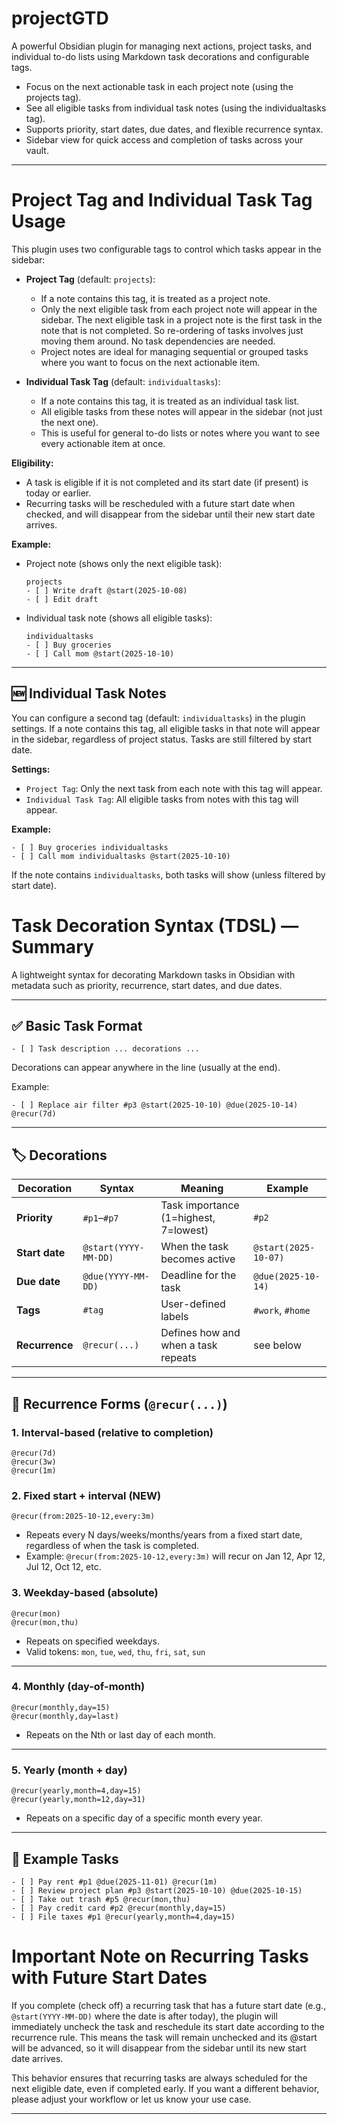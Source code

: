 # projectGTD

A powerful Obsidian plugin for managing next actions, project tasks, and individual to-do lists using Markdown task decorations and configurable tags. 

- Focus on the next actionable task in each project note (using the projects tag).
- See all eligible tasks from individual task notes (using the individualtasks tag).
- Supports priority, start dates, due dates, and flexible recurrence syntax.
- Sidebar view for quick access and completion of tasks across your vault.

---

# Project Tag and Individual Task Tag Usage

This plugin uses two configurable tags to control which tasks appear in the sidebar:

- **Project Tag** (default: `projects`):
  - If a note contains this tag, it is treated as a project note.
  - Only the next eligible task from each project note will appear in the sidebar. The next eligible task in a project note is the first task in the note that is not completed. So re-ordering of tasks involves just moving them around. No task dependencies are needed.
  - Project notes are ideal for managing sequential or grouped tasks where you want to focus on the next actionable item.

- **Individual Task Tag** (default: `individualtasks`):
  - If a note contains this tag, it is treated as an individual task list.
  - All eligible tasks from these notes will appear in the sidebar (not just the next one).
  - This is useful for general to-do lists or notes where you want to see every actionable item at once.

**Eligibility:**
- A task is eligible if it is not completed and its start date (if present) is today or earlier.
- Recurring tasks will be rescheduled with a future start date when checked, and will disappear from the sidebar until their new start date arrives.

**Example:**

- Project note (shows only the next eligible task):
  ```
  projects
  - [ ] Write draft @start(2025-10-08)
  - [ ] Edit draft
  ```
- Individual task note (shows all eligible tasks):
  ```
  individualtasks
  - [ ] Buy groceries
  - [ ] Call mom @start(2025-10-10)
  ```

---

## 🆕 Individual Task Notes

You can configure a second tag (default: `individualtasks`) in the plugin settings. If a note contains this tag, all eligible tasks in that note will appear in the sidebar, regardless of project status. Tasks are still filtered by start date.

**Settings:**
- `Project Tag`: Only the next task from each note with this tag will appear.
- `Individual Task Tag`: All eligible tasks from notes with this tag will appear.

**Example:**
```
- [ ] Buy groceries individualtasks
- [ ] Call mom individualtasks @start(2025-10-10)
```
If the note contains `individualtasks`, both tasks will show (unless filtered by start date).
# Task Decoration Syntax (TDSL) — Summary

A lightweight syntax for decorating Markdown tasks in Obsidian with metadata
such as priority, recurrence, start dates, and due dates.

---

## ✅ Basic Task Format

```
- [ ] Task description ... decorations ...
```

Decorations can appear anywhere in the line (usually at the end).

Example:
```
- [ ] Replace air filter #p3 @start(2025-10-10) @due(2025-10-14) @recur(7d)
```

---

## 🏷️ Decorations

| Decoration | Syntax | Meaning | Example |
|-------------|---------|----------|----------|
| **Priority** | `#p1`–`#p7` | Task importance (1=highest, 7=lowest) | `#p2` |
| **Start date** | `@start(YYYY-MM-DD)` | When the task becomes active | `@start(2025-10-07)` |
| **Due date** | `@due(YYYY-MM-DD)` | Deadline for the task | `@due(2025-10-14)` |
| **Tags** | `#tag` | User-defined labels | `#work`, `#home` |
| **Recurrence** | `@recur(...)` | Defines how and when a task repeats | see below |

---

## 🔁 Recurrence Forms (`@recur(...)`)

### 1. Interval-based (relative to completion)
```
@recur(7d)
@recur(3w)
@recur(1m)
```

### 2. Fixed start + interval (NEW)
```
@recur(from:2025-10-12,every:3m)
```
- Repeats every N days/weeks/months/years from a fixed start date, regardless of when the task is completed.
- Example: `@recur(from:2025-10-12,every:3m)` will recur on Jan 12, Apr 12, Jul 12, Oct 12, etc.

### 3. Weekday-based (absolute)
```
@recur(mon)
@recur(mon,thu)
```
- Repeats on specified weekdays.
- Valid tokens: `mon`, `tue`, `wed`, `thu`, `fri`, `sat`, `sun`

---

### 4. Monthly (day-of-month)
```
@recur(monthly,day=15)
@recur(monthly,day=last)
```
- Repeats on the Nth or last day of each month.

---

### 5. Yearly (month + day)
```
@recur(yearly,month=4,day=15)
@recur(yearly,month=12,day=31)
```
- Repeats on a specific day of a specific month every year.

---



## 🧩 Example Tasks

```
- [ ] Pay rent #p1 @due(2025-11-01) @recur(1m)
- [ ] Review project plan #p3 @start(2025-10-10) @due(2025-10-15)
- [ ] Take out trash #p5 @recur(mon,thu)
- [ ] Pay credit card #p2 @recur(monthly,day=15)
- [ ] File taxes #p1 @recur(yearly,month=4,day=15)
```

# Important Note on Recurring Tasks with Future Start Dates

If you complete (check off) a recurring task that has a future start date (e.g., `@start(YYYY-MM-DD)` where the date is after today), the plugin will immediately uncheck the task and reschedule its start date according to the recurrence rule. This means the task will remain unchecked and its @start will be advanced, so it will disappear from the sidebar until its new start date arrives.

This behavior ensures that recurring tasks are always scheduled for the next eligible date, even if completed early. If you want a different behavior, please adjust your workflow or let us know your use case.

---

